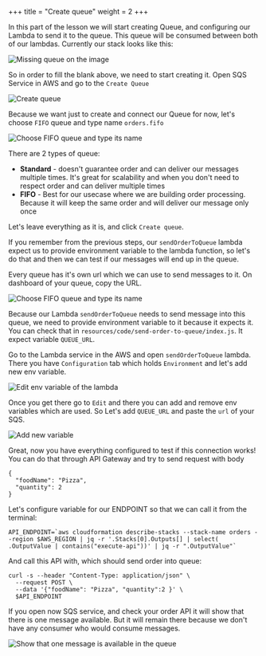 +++
title = "Create queue"
weight = 2
+++

In this part of the lesson we will start creating Queue, and configuring our Lambda to send it to the queue.
This queue will be consumed between both of our lambdas. Currently our stack looks like this:

![Missing queue on the image](/images/sqs/without-queue.png)

So in order to fill the blank above, we need to start creating it. Open SQS Service in AWS and go to the `Create Queue`

![Create queue](/images/sqs/creation/create-queue.png)

Because we want just to create and connect our Queue for now, let's choose `FIFO` queue and type name `orders.fifo`

![Choose FIFO queue and type its name](/images/sqs/creation/queue-naming.png)

There are 2 types of queue:
- **Standard** - doesn't guarantee order and can deliver our messages multiple times. It's great for scalability and when you don't need to respect order and can deliver multiple times
- **FIFO** - Best for our usecase where we are building order processing. Because it will keep the same order and will deliver our message only once

Let's leave everything as it is, and click `Create queue`.

If you remember from the previous steps, our `sendOrderToQueue` lambda expect us to provide environment variable to the lambda function, so let's do that and then we can test if our messages will end up in the queue.

Every queue has it's own url which we can use to send messages to it. On dashboard of your queue, copy the URL.

![Choose FIFO queue and type its name](/images/sqs/creation/queue-url.png)

Because our Lambda `sendOrderToQueue` needs to send message into this queue, we need to provide environment variable to it because it expects it. You can check that in `resources/code/send-order-to-queue/index.js`. It expect variable `QUEUE_URL`.

Go to the Lambda service in the AWS and open `sendOrderToQueue` lambda. There you have `Configuration` tab which holds `Environment` and let's add new env variable.

![Edit env variable of the lambda](/images/sqs/creation/lambda-edit-env.png)

Once you get there go to `Edit` and there you can add and remove env variables which are used. So Let's add `QUEUE_URL` and paste the `url` of your SQS.

![Add new variable](/images/sqs/creation/lambda-add-env.png)

Great, now you have everything configured to test if this connection works! You can do that through API Gateway and try to send request with body

```
{
  "foodName": "Pizza",
  "quantity": 2
}
```

Let's configure variable for our ENDPOINT so that we can call it from the terminal:
```
API_ENDPOINT=`aws cloudformation describe-stacks --stack-name orders --region $AWS_REGION | jq -r '.Stacks[0].Outputs[] | select( .OutputValue | contains("execute-api"))' | jq -r ".OutputValue"`
```

And call this API with, which should send order into queue:

```
curl -s --header "Content-Type: application/json" \
  --request POST \
  --data '{"foodName": "Pizza", "quantity":2 }' \
  $API_ENDPOINT
```

If you open now SQS service, and check your order API it will show that there is one message available. But it will remain there because we don't have any consumer who would consume messages.

![Show that one message is available in the queue](/images/sqs/creation/available-message.png)